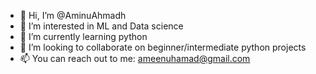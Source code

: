 - 👋 Hi, I’m @AminuAhmadh
- 👀 I’m interested in ML and Data science
- 🌱 I’m currently learning python
- 💞️ I’m looking to collaborate on beginner/intermediate python projects
- 📫 You can reach out to me: ameenuhamad@gmail.com

